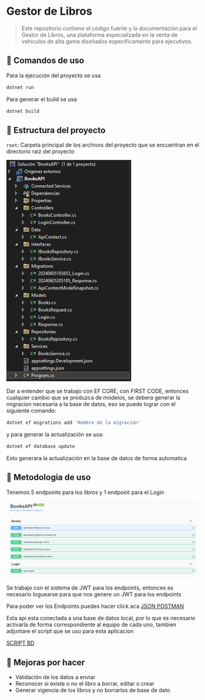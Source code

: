 <h1>Gestor de Libros</h1>

> Este repositorio contiene el código fuente y la documentación para el Gestor de Libros, una plataforma especializada en la venta de vehículos de alta gama diseñados específicamente para ejecutivos.


## 🚀 Comandos de uso

Para la ejecución del proyecto se usa

```sh
dotnet run
```

Para generar el build se usa

```sh
dotnet build
```

## 📄 Estructura del proyecto

`root`: Carpeta principal de los archivos del proyecto que se encuentran en el directorio raíz del proyecto

![ROOT](/docs/root.png "Carpeta ROOT")

Dar a entender que se trabajo con EF CORE, con FIRST CODE, entonces cualquier cambio que se produzca de modelos, se debera generar la migracion necesaria a la base de datos, eso se puede lograr con el siguiente comando:

```sh
dotnet ef migrations add 'Nombre de la migración'
```

y para generar la actualización se usa:

```sh
dotnet ef database update
```

Esto generara la actualización en la base de datos de forma automatica


## 📝 Metodologia de uso

Tenemos 5 endpoints para los libros y 1 endpoint para el Login

![ENDPOINTS](/docs/endp.png "Endpoints")

Se trabajo con el sistema de JWT para los endpoints, entonces es necesario loguearse para que nos genere un JWT para los endpoints

Para poder ver los Endpoints puedes hacer click aca [JSON POSTMAN](/docs/Books-PruebaBACK.postman_collection.json)

Esta api esta conectada a una base de datos local, por lo que es necesario activarla de forma correspondiente al equipo de cada uno, tambien adjuntare el script que se uso para esta aplicacion

[SCRIPT BD](/docs/ScriptBooks.sql)

## 📝 Mejoras por hacer

- Validación de los datos a enviar
- Reconocer si existe o no el libro a borrar, editar o crear
- Generar vigencia de los libros y no borrarlos de base de dato



